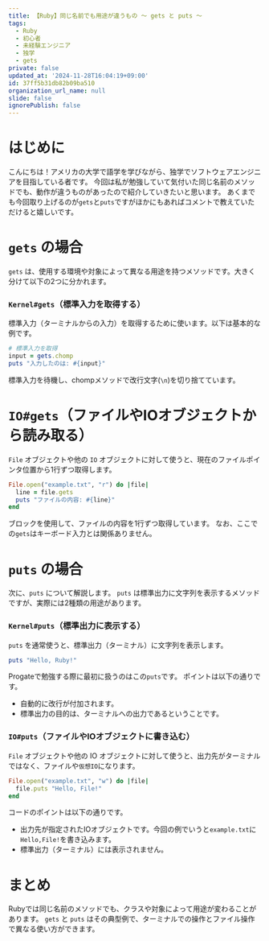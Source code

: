 ```yaml
---
title: 【Ruby】同じ名前でも用途が違うもの ～ gets と puts ～
tags:
  - Ruby
  - 初心者
  - 未経験エンジニア
  - 独学
  - gets
private: false
updated_at: '2024-11-28T16:04:19+09:00'
id: 37ff5b31db82b09ba510
organization_url_name: null
slide: false
ignorePublish: false
---
```

# はじめに
こんにちは！アメリカの大学で語学を学びながら、独学でソフトウェアエンジニアを目指している者です。
今回は私が勉強していて気付いた同じ名前のメソッドでも、動作が違うものがあったので紹介していきたいと思います。
あくまでも今回取り上げるのが`gets`と`puts`ですがほかにもあればコメントで教えていただけると嬉しいです。

# `gets` の場合
`gets` は、使用する環境や対象によって異なる用途を持つメソッドです。大きく分けて以下の2つに分かれます。

### `Kernel#gets`（標準入力を取得する）
標準入力（ターミナルからの入力）を取得するために使います。以下は基本的な例です。
```ruby
# 標準入力を取得
input = gets.chomp
puts "入力したのは: #{input}"
```
標準入力を待機し、chompメソッドで改行文字(`\n`)を切り捨てています。

# `IO#gets`（ファイルやIOオブジェクトから読み取る）
`File` オブジェクトや他の `IO` オブジェクトに対して使うと、現在のファイルポインタ位置から1行ずつ取得します。
```ruby
File.open("example.txt", "r") do |file|
  line = file.gets
  puts "ファイルの内容: #{line}"
end
```

ブロックを使用して、ファイルの内容を1行ずつ取得しています。
なお、ここでの`gets`はキーボード入力とは関係ありません。

# `puts` の場合
次に、`puts` について解説します。
`puts` は標準出力に文字列を表示するメソッドですが、実際には2種類の用途があります。

### `Kernel#puts`（標準出力に表示する）
`puts` を通常使うと、標準出力（ターミナル）に文字列を表示します。
```ruby
puts "Hello, Ruby!"
```
Progateで勉強する際に最初に扱うのはこの`puts`です。
ポイントは以下の通りです。

* 自動的に改行が付加されます。
* 標準出力の目的は、ターミナルへの出力であるということです。

### `IO#puts`（ファイルやIOオブジェクトに書き込む）
`File` オブジェクトや他の IO オブジェクトに対して使うと、出力先がターミナルではなく、ファイルや`仮想IO`になります。
```ruby
File.open("example.txt", "w") do |file|
  file.puts "Hello, File!"
end
```
コードのポイントは以下の通りです。
* 出力先が指定されたIOオブジェクトです。今回の例でいうと`example.txt`に`Hello,File!`を書き込みます。
* 標準出力（ターミナル）には表示されません。

# まとめ
Rubyでは同じ名前のメソッドでも、クラスや対象によって用途が変わることがあります。
`gets` と `puts` はその典型例で、ターミナルでの操作とファイル操作で異なる使い方ができます。
